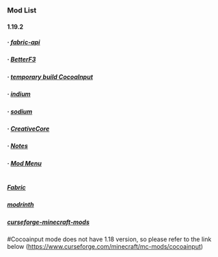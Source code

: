 ### Mod List
#### 1.19.2
##### · [fabric-api](https://modrinth.com/mod/fabric-api/version/0.68.0+1.19.2)
##### · [BetterF3](https://modrinth.com/mod/betterf3/version/4.0.0)
##### · [temporary build CocoaInput](https://github.com/Korea-Minecraft-Forum/CocoaInput/releases/tag/4.1.0-0)
##### · [indium](https://modrinth.com/mod/indium/version/1.0.9%2Bmc1.19.2)
##### · [sodium](https://modrinth.com/mod/sodium/version/mc1.19.2-0.4.4)
##### · [CreativeCore](https://www.curseforge.com/minecraft/mc-mods/creativecore/files/3827354)
##### · [Notes](https://www.curseforge.com/minecraft/mc-mods/notes/files/3937913)
##### · [Mod Menu](https://modrinth.com/mod/modmenu/version/4.1.1)
#
##### [Fabric](https://fabricmc.net/)
##### [modrinth](https://modrinth.com/mods)
##### [curseforge-minecraft-mods](https://www.curseforge.com/minecraft/mc-mods)

#Cocoainput mode does not have 1.18 version, so please refer to the link below
(https://www.curseforge.com/minecraft/mc-mods/cocoainput)
